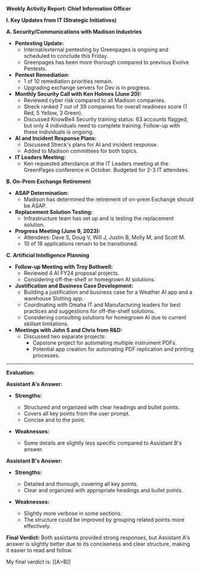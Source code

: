 
**Weekly Activity Report: Chief Information Officer**

**I. Key Updates from IT (Strategic Initiatives)**

**A. Security/Communications with Madison Industries**
   - **Pentesting Update:**
     - Internal/external pentesting by Greenpages is ongoing and scheduled to conclude this Friday.
     - Greenpages has been more thorough compared to previous Evolve Pentests.
   - **Pentest Remediation:**
     - 1 of 10 remediation priorities remain.
     - Upgrading exchange servers for Dev is in progress.
   - **Monthly Security Call with Ken Holmes (June 20):**
     - Reviewed cyber risk compared to all Madison companies.
     - Streck ranked 7 out of 39 companies for overall readiness score (1 Red, 5 Yellow, 3 Green).
     - Discussed KnowBe4 Security training status: 63 accounts flagged, but only 4 individuals need to complete training. Follow-up with these individuals is ongoing.
   - **AI and Incident Response Plans:**
     - Discussed Streck's plans for AI and incident response.
     - Added to Madison committees for both topics.
   - **IT Leaders Meeting:**
     - Ken requested attendance at the IT Leaders meeting at the GreenPages conference in October. Budgeted for 2-3 IT attendees.

**B. On-Prem Exchange Retirement**
   - **ASAP Determination:**
     - Madison has determined the retirement of on-prem Exchange should be ASAP.
   - **Replacement Solution Testing:**
     - Infrastructure team has set up and is testing the replacement solution.
   - **Progress Meeting (June 9, 2023):**
     - Attendees: Dave S, Doug V, Will J, Justin B, Molly M, and Scott M.
     - 10 of 18 applications remain to be transitioned.

**C. Artificial Intelligence Planning**
   - **Follow-up Meeting with Troy Bothwell:**
     - Reviewed 4 AI FY24 proposal projects.
     - Considering off-the-shelf or homegrown AI solutions.
   - **Justification and Business Case Development:**
     - Building a justification and business case for a Weather AI app and a warehouse Slotting app.
     - Coordinating with Omaha IT and Manufacturing leaders for best practices and suggestions for off-the-shelf solutions.
     - Considering consulting solutions for homegrown AI due to current skillset limitations.
   - **Meetings with John S and Chris from R&D:**
     - Discussed two separate projects:
       - Capstone project for automating multiple instrument PDFs.
       - Potential app creation for automating PDF replication and printing processes.

---

**Evaluation:**

**Assistant A's Answer:**
- **Strengths:**
  - Structured and organized with clear headings and bullet points.
  - Covers all key points from the user prompt.
  - Concise and to the point.

- **Weaknesses:**
  - Some details are slightly less specific compared to Assistant B's answer.

**Assistant B's Answer:**
- **Strengths:**
  - Detailed and thorough, covering all key points.
  - Clear and organized with appropriate headings and bullet points.

- **Weaknesses:**
  - Slightly more verbose in some sections.
  - The structure could be improved by grouping related points more effectively.

**Final Verdict:**
Both assistants provided strong responses, but Assistant A's answer is slightly better due to its conciseness and clear structure, making it easier to read and follow.

My final verdict is: [[A>B]]